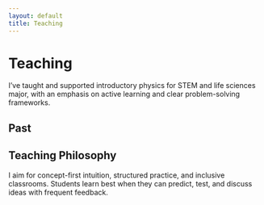 ```yaml
---
layout: default
title: Teaching
---
```


# Teaching

I’ve taught and supported introductory physics for STEM and life sciences major, with an emphasis on active learning and clear problem-solving frameworks.


## Past


## Teaching Philosophy
I aim for concept-first intuition, structured practice, and inclusive classrooms. Students learn best when they can predict, test, and discuss ideas with frequent feedback.
